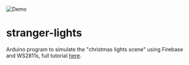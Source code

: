 ![Demo](demo.gif)

# stranger-lights
Arduino program to simulate the "christmas lights scene" using Firebase and WS2811s, full tutorial [here](https://www.hackster.io/rajington/stranger-things-lights-sign-costume-14132e).

